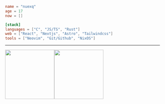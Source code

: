 ```toml
name = "nuexq"
age = 17
now = []

[stack]
languages = ["C", "JS/TS", "Rust"]
web = ["React", "Nextjs", "Astro", "Tailwindcss"]
tools = ["Neovim", "Git/Github", "NixOS"]
```

 
---
<img src="https://github-readme-stats.vercel.app/api/top-langs/?username=nuexq&theme=aura&show_icons=true&hide_border=true&layout=compact" height="160" /><img src="https://github-readme-stats.vercel.app/api?username=nuexq&show_icons=true&hide=contribs&theme=aura&hide_border=true&text_bold=false" height="160" />
